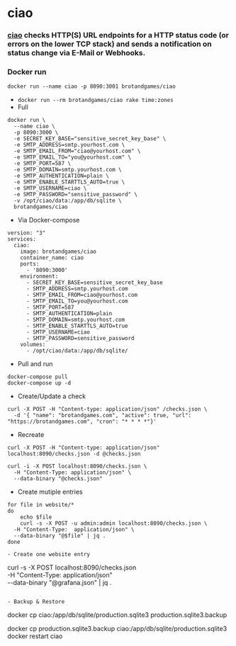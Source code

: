 # ciao

### [ciao](https://github.com/brotandgames/ciao) checks HTTP(S) URL endpoints for a HTTP status code (or errors on the lower TCP stack) and sends a notification on status change via E-Mail or Webhooks.


### Docker run
```
docker run --name ciao -p 8090:3001 brotandgames/ciao
```

- `docker run --rm brotandgames/ciao rake time:zones`
- Full

```
docker run \
  --name ciao \
  -p 8090:3000 \
  -e SECRET_KEY_BASE="sensitive_secret_key_base" \
  -e SMTP_ADDRESS=smtp.yourhost.com \
  -e SMTP_EMAIL_FROM="ciao@yourhost.com" \
  -e SMTP_EMAIL_TO="you@yourhost.com" \
  -e SMTP_PORT=587 \
  -e SMTP_DOMAIN=smtp.yourhost.com \
  -e SMTP_AUTHENTICATION=plain \
  -e SMTP_ENABLE_STARTTLS_AUTO=true \
  -e SMTP_USERNAME=ciao \
  -e SMTP_PASSWORD="sensitive_password" \
  -v /opt/ciao/data:/app/db/sqlite \
  brotandgames/ciao
  ```

  - Via Docker-compose
```
version: "3"
services:
  ciao:
    image: brotandgames/ciao
    container_name: ciao
    ports:
      - '8090:3000'
    environment:
      - SECRET_KEY_BASE=sensitive_secret_key_base
      - SMTP_ADDRESS=smtp.yourhost.com
      - SMTP_EMAIL_FROM=ciao@yourhost.com
      - SMTP_EMAIL_TO=you@yourhost.com
      - SMTP_PORT=587
      - SMTP_AUTHENTICATION=plain
      - SMTP_DOMAIN=smtp.yourhost.com
      - SMTP_ENABLE_STARTTLS_AUTO=true
      - SMTP_USERNAME=ciao
      - SMTP_PASSWORD=sensitive_password
    volumes:
      - /opt/ciao/data:/app/db/sqlite/
```

- Pull and run
```
docker-compose pull
docker-compose up -d
```

- Create/Update a check
```
curl -X POST -H "Content-type: application/json" /checks.json \
  -d '{ "name": "brotandgames.com", "active": true, "url": "https://brotandgames.com", "cron": "* * * *"}'

```

- Recreate
```
curl -X POST -H "Content-type: application/json" localhost:8090/checks.json -d @checks.json

curl -i -X POST localhost:8090/checks.json \
  -H "Content-Type: application/json" \
  --data-binary "@checks.json"
```

- Create mutiple entries
```
for file in website/*
do
    echo $file
    curl -s -X POST -u admin:admin localhost:8090/checks.json \
  -H "Content-Type:  application/json" \
  --data-binary "@$file" | jq .
done

- Create one website entry
```
curl -s -X POST localhost:8090/checks.json \
  -H "Content-Type:  application/json" \
  --data-binary "@grafana.json" | jq .
```

- Backup & Restore
```
docker cp ciao:/app/db/sqlite/production.sqlite3 production.sqlite3.backup

docker cp production.sqlite3.backup ciao:/app/db/sqlite/production.sqlite3
docker restart ciao
```
